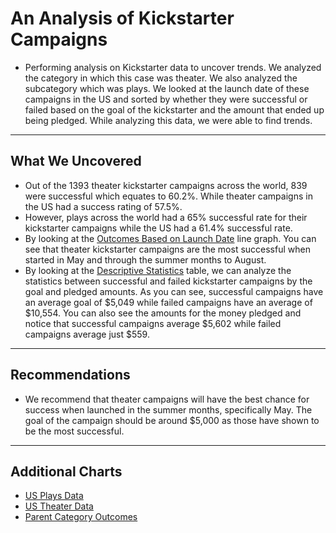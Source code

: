 # An Analysis of Kickstarter Campaigns
* Performing analysis on Kickstarter data to uncover trends. We analyzed the category in which this case was theater. We also analyzed the subcategory which was plays. We looked at the launch date of these campaigns in the US and sorted by whether they were successful or failed based on the goal of the kickstarter and the amount that ended up being pledged. While analyzing this data, we were able to find trends.
---
## What We Uncovered
* Out of the 1393 theater kickstarter campaigns across the world, 839 were successful which equates to 60.2%. While theater campaigns in the US had a success rating of 57.5%.
* However, plays across the world had a 65% successful rate for their kickstarter campaigns while the US had a 61.4% successful rate.
* By looking at the [Outcomes Based on Launch Date](/outcomes.png) line graph. You can see that theater kickstarter campaigns are the most successful when started in May and through the summer months to August.
* By looking at the [Descriptive Statistics](/Descriptive%20Statistics.png) table, we can analyze the statistics between successful and failed kickstarter campaigns by the goal and pledged amounts. As you can see, successful campaigns have an average goal of $5,049 while failed campaigns have an average of $10,554. You can also see the amounts for the money pledged and notice that successful campaigns average $5,602 while failed campaigns average just $559.
---
## Recommendations
* We recommend that theater campaigns will have the best chance for success when launched in the summer months, specifically May. The goal of the campaign should be around $5,000 as those have shown to be the most successful.
---
## Additional Charts
* [US Plays Data](/US%20Plays%20Data.png)
* [US Theater Data](/US%20Theater%20Data.png)
* [Parent Category Outcomes](/Parent%20Category%20Outcomes.png)
